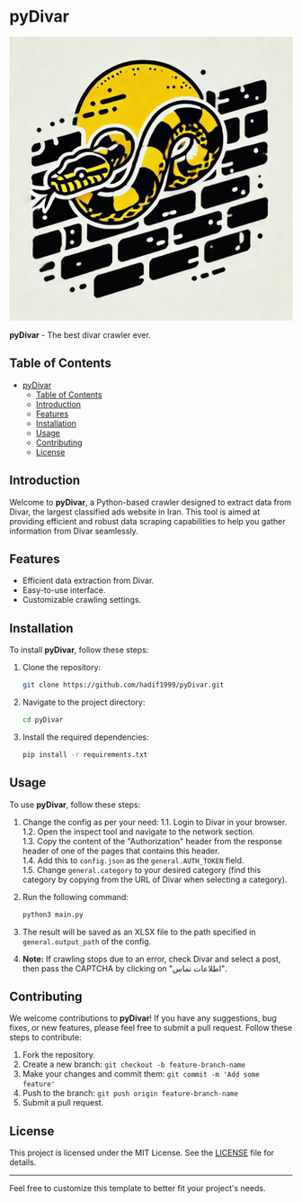 # pyDivar

![pyDivar Icon](pics/icon.jpg)

**pyDivar** - The best divar crawler ever.

## Table of Contents

- [pyDivar](#pydivar)
  - [Table of Contents](#table-of-contents)
  - [Introduction](#introduction)
  - [Features](#features)
  - [Installation](#installation)
  - [Usage](#usage)
  - [Contributing](#contributing)
  - [License](#license)

## Introduction

Welcome to **pyDivar**, a Python-based crawler designed to extract data from Divar, the largest classified ads website in Iran. This tool is aimed at providing efficient and robust data scraping capabilities to help you gather information from Divar seamlessly.

## Features

- Efficient data extraction from Divar.
- Easy-to-use interface.
- Customizable crawling settings.

## Installation

To install **pyDivar**, follow these steps:

1. Clone the repository:
    ```sh
    git clone https://github.com/hadif1999/pyDivar.git
    ```

2. Navigate to the project directory:
    ```sh
    cd pyDivar
    ```

3. Install the required dependencies:
    ```sh
    pip install -r requirements.txt
    ```

## Usage

To use **pyDivar**, follow these steps:

1. Change the config as per your need:
    1.1. Login to Divar in your browser.
    <br>
    1.2. Open the inspect tool and navigate to the network section.
    <br>
    1.3. Copy the content of the "Authorization" header from the response header of one of the pages that contains this header.
    <br>
    1.4. Add this to `config.json` as the `general.AUTH_TOKEN` field.
    <br>
    1.5. Change `general.category` to your desired category (find this category by copying from the URL of Divar when selecting a category).
    <br>
2. Run the following command:
    ```sh
    python3 main.py
    ```

3. The result will be saved as an XLSX file to the path specified in `general.output_path` of the config.

4. **Note:** If crawling stops due to an error, check Divar and select a post, then pass the CAPTCHA by clicking on "اطلاعات تماس".

## Contributing

We welcome contributions to **pyDivar**! If you have any suggestions, bug fixes, or new features, please feel free to submit a pull request. Follow these steps to contribute:

1. Fork the repository.
2. Create a new branch: `git checkout -b feature-branch-name`
3. Make your changes and commit them: `git commit -m 'Add some feature'`
4. Push to the branch: `git push origin feature-branch-name`
5. Submit a pull request.

## License

This project is licensed under the MIT License. See the [LICENSE](LICENSE) file for details.

---

Feel free to customize this template to better fit your project's needs.
